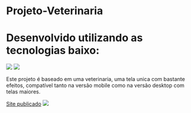 # Projeto-Veterinaria
<h1>Desenvolvido utilizando as tecnologias baixo:</h1>
<img src="https://img.shields.io/badge/HTML5-E34F26?style=for-the-badge&logo=html5&logoColor=white"> 
<img src="https://img.shields.io/badge/CSS3-1572B6?style=for-the-badge&logo=css3&logoColor=white">
<br>
<p> Este projeto é baseado em uma veterinaria, uma tela unica com bastante efeitos, compatível tanto na versão mobile como na versão desktop com telas maiores. </p>
<a href="https://lucmlc.github.io/Projeto-site-game/">Site publicado</a>
<a><img src="https://github.com/LucMLC/Projeto-site-game/assets/135182116/3ce016b3-c9c9-4812-88c7-d8b73fdb9267 alt="img-demonstração-do-site"></a>
<br>

